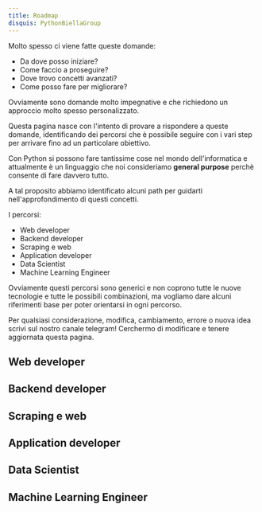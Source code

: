 ```yaml
---
title: Roadmap
disquis: PythonBiellaGroup
---
```


Molto spesso ci viene fatte queste domande:

- Da dove posso iniziare?
- Come faccio a proseguire?
- Dove trovo concetti avanzati?
- Come posso fare per migliorare?

Ovviamente sono domande molto impegnative e che richiedono un approccio molto spesso personalizzato.

Questa pagina nasce con l'intento di provare a rispondere a queste domande, identificando dei percorsi che è possibile seguire con i vari step per arrivare fino ad un particolare obiettivo.

Con Python si possono fare tantissime cose nel mondo dell'informatica e attualmente è un linguaggio che noi consideriamo **general purpose** perchè consente di fare davvero tutto.

A tal proposito abbiamo identificato alcuni path per guidarti nell'approfondimento di questi concetti.

I percorsi:

- Web developer
- Backend developer
- Scraping e web
- Application developer
- Data Scientist
- Machine Learning Engineer

Ovviamente questi percorsi sono generici e non coprono tutte le nuove tecnologie e tutte le possibili combinazioni, ma vogliamo dare alcuni riferimenti base per poter orientarsi in ogni percorso.

Per qualsiasi considerazione, modifica, cambiamento, errore o nuova idea scrivi sul nostro canale telegram! Cerchermo di modificare e tenere aggiornata questa pagina.

## Web developer

## Backend developer

## Scraping e web

## Application developer

## Data Scientist

## Machine Learning Engineer
